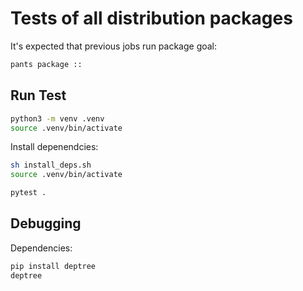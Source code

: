 # Tests of all distribution packages

It's expected that previous jobs run package goal:

```sh
pants package ::
```

## Run Test

```sh
python3 -m venv .venv
source .venv/bin/activate
```

Install depenendcies:

```sh
sh install_deps.sh
source .venv/bin/activate
```

```sh
pytest .
```

## Debugging

Dependencies:

```sh
pip install deptree
deptree
```